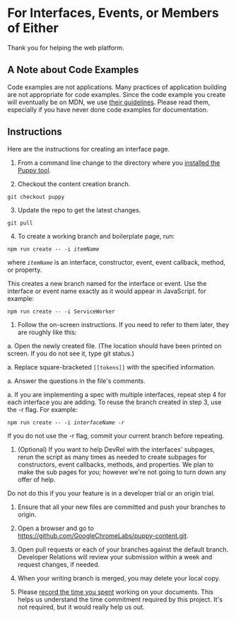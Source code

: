 # For Interfaces, Events, or Members of Either

Thank you for helping the web platform. 

## A Note about Code Examples

Code examples are not applications. Many practices of application building are not appropriate for code examples. Since the code example you create will eventually be on MDN, we use [their guidelines](https://www.google.com/url?q=https%3A%2F%2Fdeveloper.mozilla.org%2Fen-US%2Fdocs%2FMDN%2FGuidelines%2FCode_guidelines&sa=D&sntz=1&usg=AFQjCNFwTJp-gpK_R61jaxcHnsjQC9vx7g). Please read them, especially if you have never done code examples for documentation.

## Instructions

Here are the instructions for creating an interface page. 

1. From a command line change to the directory where you [installed the Puppy tool](./README.md#Install).

2. Checkout the content creation branch.

`git checkout puppy`

3. Update the repo to get the latest changes.

`git pull`

4. To create a working branch and boilerplate page, run: 

`npm run create -- -i `_`itemName`_

where _`itemName`_ is an interface, constructor, event, event callback, method, or property.

This creates a new branch named for the interface or event. Use the interface or event name exactly as it would appear in JavaScript. for example:

`npm run create -- -i ServiceWorker`

1. Follow the on-screen instructions. If you need to refer to them later, they are roughly like this:

  a. Open the newly created file. (The location should have been printed on screen. If you do not see it, type git status.)

  a. Replace square-bracketed `[[tokens]]` with the specified information.

  a. Answer the questions in the file's comments.

  a. If you are implementing a spec with multiple interfaces, repeat step 4 for each interface you are adding. To reuse the branch created in step 3, use the -r flag. For example:

  `npm run create -- -i `_`interfaceName -r`_

  If you do not use the -r flag, commit your current branch before repeating.

1. (Optional) If you want to help DevRel with the interfaces' subpages, rerun the script as many times as needed to create subpages for constructors, event callbacks, methods, and properties. We plan to make the sub pages for you; however we're not going to turn down any offer of help. 

Do not do this if you your feature is in a developer trial or an origin trial.

1. Ensure that all your new files are committed and push your branches to origin.

2. Open a browser and go to https://github.com/GoogleChromeLabs/puppy-content.git.

3. Open pull requests or each of your branches against the default branch. Developer Relations will review your submission within a week and request changes, if needed.

4. When your writing branch is merged, you may delete your local copy.

5. Please [record the time you spent](https://docs.google.com/forms/d/e/1FAIpQLSczSYW85-_zJT-4h0MkyJzLWCw12eHQhGKnaaNMovP2h554eg/viewform?vc=0&c=0&w=1&flr=0&gxids=7826&resourcekey=0-UtyC_NG-d14BcgEN9ba69A) working on your documents. This helps us understand the time commitment required by this project. It's not required, but it would really help us out.
